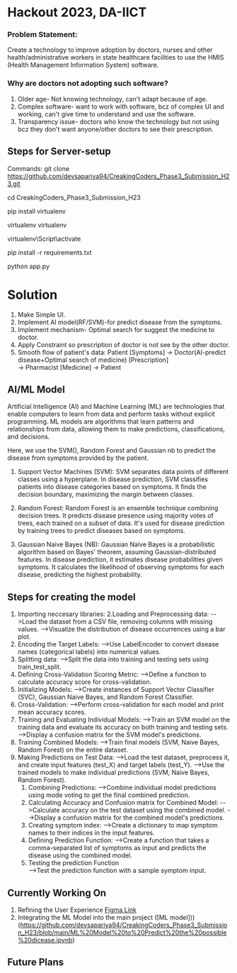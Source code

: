 
# Hackout 2023, DA-IICT

### Problem Statement:   
Create a technology to improve adoption by doctors, nurses and other health/administrative workers in state healthcare facilities to use the HMIS (Health Management Information System) software.

### Why are doctors not adopting such software?
1) Older age- Not knowing technology, can't adapt because of age.
2) Complex software- want to work with software, bcz of complex UI and working, can't give time to understand and use the software.
3) Transparency issue- doctors who know the technology but not using bcz they don't want anyone/other doctors to see their prescription.

## Steps for Server-setup
Commands:
git clone https://github.com/devsapariya94/CreakingCoders_Phase3_Submission_H23.git

cd CreakingCoders_Phase3_Submission_H23

pip install virtualenv

virtualenv virtualenv

virtualenv\Script\activate

pip install -r requirements.txt

python app.py
# Solution
1. Make Simple UI.
2. Implement AI model(RF/SVM)-for predict disease from the symptoms.
3. Implement mechanism- Optimal search for suggest the medicine to doctor. 
4. Apply Constraint so prescription of doctor is not see by the other doctor.
5. Smooth flow of patient's data:
Patient [Symptoms] 
-> 
Doctor(AI-predict disease+Optimal search of medicine) [Prescription]         
->
Pharmacist [Medicine] 
->
Patient 


## AI/ML Model
Artificial Intelligence (AI) and Machine Learning (ML) are technologies that enable computers to learn from data and perform tasks without explicit programming. ML models are algorithms that learn patterns and relationships from data, allowing them to make predictions, classifications, and decisions.

Here, we use the SVM(), Random Forest and Gaussian nb to predict the disease from symptoms provided by the patient.

1. Support Vector Machines (SVM):
SVM separates data points of different classes using a hyperplane. In disease prediction, SVM classifies patients into disease categories based on symptoms. It finds the decision boundary, maximizing the margin between classes.

2. Random Forest:
Random Forest is an ensemble technique combining decision trees. It predicts disease presence using majority votes of trees, each trained on a subset of data. It's used for disease prediction by training trees to predict diseases based on symptoms.

3. Gaussian Naive Bayes (NB):
Gaussian Naive Bayes is a probabilistic algorithm based on Bayes' theorem, assuming Gaussian-distributed features. In disease prediction, it estimates disease probabilities given symptoms. It calculates the likelihood of observing symptoms for each disease, predicting the highest probability.

## Steps for creating the model
1. Importing neccesary libraries:
2.Loading and Preprocessing data:
-->Load the dataset from a CSV file, removing columns with missing values.
-->Visualize the distribution of disease occurrences using a bar plot.
3. Encoding the Target Labels:
-->Use LabelEncoder to convert disease names (categorical labels) into numerical values.
5. Splitting data:
-->Split the data into training and testing sets using train_test_split.
6. Defining Cross-Validation Scoring Metric:
-->Define a function to calculate accuracy score for cross-validation.
7. Initializing Models:
-->Create instances of Support Vector Classifier (SVC), Gaussian Naive Bayes, and Random Forest Classifier.
8. Cross-Validation:
-->Perform cross-validation for each model and print mean accuracy scores.
9. Training and Evaluating Individual Models:
-->Train an SVM model on the training data and evaluate its accuracy on both training and testing sets.
-->Display a confusion matrix for the SVM model's predictions.
10. Training Combined Models:
-->Train final models (SVM, Naive Bayes, Random Forest) on the entire dataset.
11. Making Predictions on Test Data:
-->Load the test dataset, preprocess it, and create input features (test_X) and target labels (test_Y).
-->Use the trained models to make individual predictions (SVM, Naive Bayes, Random Forest).
    1. Combining Predictions:
    -->Combine individual model predictions using mode voting to get the final combined prediction.
    2. Calculating Accuracy and Confusion matrix for Combined Model:
    -->Calculate accuracy on the test dataset using the combined model.
    -->Display a confusion matrix for the combined model's predictions.
    3. Creating symptom index:
    -->Create a dictionary to map symptom names to their indices in the input features.
    4. Defining Prediction Function:
    -->Create a function that takes a comma-separated list of symptoms as input and predicts the disease using the combined model.
    1. Testing the prediction Function  
    -->Test the prediction function with a sample symptom input.
## Currently Working On

1.  Refining the User Experience [Figma Link](https://www.figma.com/file/hncKZRmPf7TyfbGVGzhq0g/Hackout?type=design&node-id=0-1&mode=design&t=GLcxEuiqlTqRocqH-0)
2.  Integrating the ML Model into the main project ([ML model]))(https://github.com/devsapariya94/CreakingCoders_Phase3_Submission_H23/blob/main/ML%20Model%20to%20Predict%20the%20possible%20dicease.ipynb)

## Future Plans
